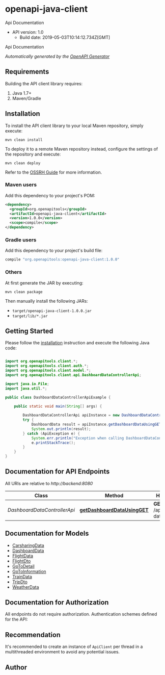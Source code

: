 # openapi-java-client

Api Documentation
- API version: 1.0
  - Build date: 2019-05-03T10:14:12.734Z[GMT]

Api Documentation


*Automatically generated by the [OpenAPI Generator](https://openapi-generator.tech)*


## Requirements

Building the API client library requires:
1. Java 1.7+
2. Maven/Gradle

## Installation

To install the API client library to your local Maven repository, simply execute:

```shell
mvn clean install
```

To deploy it to a remote Maven repository instead, configure the settings of the repository and execute:

```shell
mvn clean deploy
```

Refer to the [OSSRH Guide](http://central.sonatype.org/pages/ossrh-guide.html) for more information.

### Maven users

Add this dependency to your project's POM:

```xml
<dependency>
  <groupId>org.openapitools</groupId>
  <artifactId>openapi-java-client</artifactId>
  <version>1.0.0</version>
  <scope>compile</scope>
</dependency>
```

### Gradle users

Add this dependency to your project's build file:

```groovy
compile "org.openapitools:openapi-java-client:1.0.0"
```

### Others

At first generate the JAR by executing:

```shell
mvn clean package
```

Then manually install the following JARs:

* `target/openapi-java-client-1.0.0.jar`
* `target/lib/*.jar`

## Getting Started

Please follow the [installation](#installation) instruction and execute the following Java code:

```java

import org.openapitools.client.*;
import org.openapitools.client.auth.*;
import org.openapitools.client.model.*;
import org.openapitools.client.api.DashboardDataControllerApi;

import java.io.File;
import java.util.*;

public class DashboardDataControllerApiExample {

    public static void main(String[] args) {
        
        DashboardDataControllerApi apiInstance = new DashboardDataControllerApi();
        try {
            DashboardData result = apiInstance.getDashboardDataUsingGET();
            System.out.println(result);
        } catch (ApiException e) {
            System.err.println("Exception when calling DashboardDataControllerApi#getDashboardDataUsingGET");
            e.printStackTrace();
        }
    }
}

```

## Documentation for API Endpoints

All URIs are relative to *http://backend:8080*

Class | Method | HTTP request | Description
------------ | ------------- | ------------- | -------------
*DashboardDataControllerApi* | [**getDashboardDataUsingGET**](docs/DashboardDataControllerApi.md#getDashboardDataUsingGET) | **GET** /api/dashboard-data | getDashboardData


## Documentation for Models

 - [CarsharingData](docs/CarsharingData.md)
 - [DashboardData](docs/DashboardData.md)
 - [FlightData](docs/FlightData.md)
 - [FlightDto](docs/FlightDto.md)
 - [GoToDetail](docs/GoToDetail.md)
 - [GoToInformation](docs/GoToInformation.md)
 - [TrainData](docs/TrainData.md)
 - [TripDto](docs/TripDto.md)
 - [WeatherData](docs/WeatherData.md)


## Documentation for Authorization

All endpoints do not require authorization.
Authentication schemes defined for the API:

## Recommendation

It's recommended to create an instance of `ApiClient` per thread in a multithreaded environment to avoid any potential issues.

## Author




